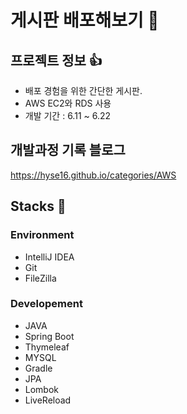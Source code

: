 # 게시판 배포해보기 💪


## 프로젝트 정보 👍
- 배포 경험을 위한 간단한 게시판.
- AWS EC2와 RDS 사용
- 개발 기간 : 6.11 ~ 6.22


## 개발과정 기록 블로그 
https://hyse16.github.io/categories/AWS


## Stacks 📖

### Environment
- IntelliJ IDEA
- Git
- FileZilla

### Developement
- JAVA
- Spring Boot
- Thymeleaf
- MYSQL
- Gradle
- JPA
- Lombok
- LiveReload










